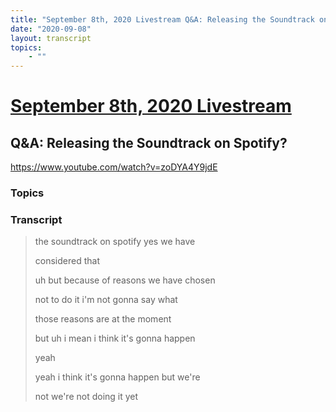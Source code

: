 ```yaml
---
title: "September 8th, 2020 Livestream Q&A: Releasing the Soundtrack on Spotify?"
date: "2020-09-08"
layout: transcript
topics:
    - ""
---
```

# [September 8th, 2020 Livestream](../2020-09-08.md)
## Q&A: Releasing the Soundtrack on Spotify?
https://www.youtube.com/watch?v=zoDYA4Y9jdE

### Topics


### Transcript

> the soundtrack on spotify yes we have
> 
> considered that
> 
> uh but because of reasons we have chosen
> 
> not to do it i'm not gonna say what
> 
> those reasons are at the moment
> 
> but uh i mean i think it's gonna happen
> 
> yeah
> 
> yeah i think it's gonna happen but we're
> 
> not we're not doing it yet
> 
